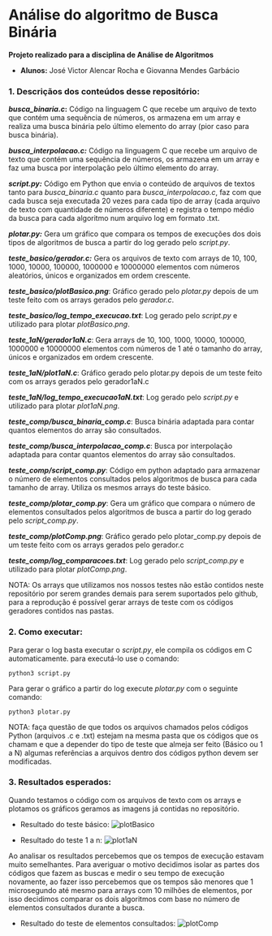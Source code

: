 # Análise do algoritmo de Busca Binária
**Projeto realizado para a disciplina de Análise de Algoritmos**

* **Alunos:** José Victor Alencar Rocha e Giovanna Mendes Garbácio

### 1. Descriçãos dos conteúdos desse repositório:

**_busca_binaria.c_:** Código na linguagem C que recebe um arquivo de texto que contém uma sequência de números, os armazena em um array e realiza uma busca binária pelo último elemento do array (pior caso para busca binária).

**_busca_interpolacao.c:_** Código na linguagem C que recebe um arquivo de texto que contém uma sequência de números, os armazena em um array e faz uma busca por interpolação pelo último elemento do array.

**_script.py:_** Código em Python que envia o conteúdo de arquivos de textos tanto para  _busca_binaria.c_ quanto para _busca_interpolacao.c_, faz com que cada busca seja executada 20 vezes para cada tipo de array (cada arquivo de texto com quantidade de números diferente) e registra o tempo médio da busca para cada algoritmo num arquivo log em formato .txt.

**_plotar.py:_** Gera um gráfico que compara os tempos de execuções dos dois tipos de algoritmos de busca a partir do log gerado pelo _script.py_.

**_teste_basico/gerador.c:_** Gera os arquivos de texto com arrays de 10, 100, 1000, 10000, 100000, 1000000 e 10000000 elementos com números aleatórios, únicos e organizados em ordem crescente.

**_teste_basico/plotBasico.png_**: Gráfico gerado pelo _plotar.py_ depois de um teste feito com os arrays gerados pelo _gerador.c_.

**_teste_basico/log_tempo_execucao.txt_**: Log gerado pelo _script.py_ e utilizado para plotar _plotBasico.png_.

**_teste_1aN/gerador1aN.c_**: Gera arrays de 10, 100, 1000, 10000, 100000, 1000000 e 10000000 elementos com números de 1 até o tamanho do array, únicos e organizados em ordem crescente.

**_teste_1aN/plot1aN.c_**: Gráfico gerado pelo plotar.py depois de um teste feito com os arrays gerados pelo gerador1aN.c

**_teste_1aN/log_tempo_execucao1aN.txt_**: Log gerado pelo _script.py_ e utilizado para plotar _plot1aN.png_.

**_teste_comp/busca_binaria_comp.c_**: Busca binária adaptada para contar quantos elementos do array são consultados.

**_teste_comp/busca_interpolacao_comp.c_**: Busca por interpolação adaptada para contar quantos elementos do array são consultados.

**_teste_comp/script_comp.py_**: Código em python adaptado para armazenar o número de elementos consultados pelos algoritmos de busca para cada tamanho de array. Utiliza os mesmos arrays do teste básico.

**_teste_comp/plotar_comp.py_**: Gera um gráfico que compara o número de elementos consultados pelos algoritmos de busca a partir do log gerado pelo _script_comp.py_.

**_teste_comp/plotComp.png_**: Gráfico gerado pelo plotar_comp.py depois de um teste feito com os arrays gerados pelo gerador.c

**_teste_comp/log_comparacoes.txt_**: Log gerado pelo _script_comp.py_ e utilizado para plotar _plotComp.png_.

NOTA: Os arrays que utilizamos nos nossos testes não estão contidos neste repositório por serem grandes demais para serem suportados pelo github, para a reprodução é possível gerar arrays de teste com os códigos geradores contidos nas pastas.


### 2. Como executar:

Para gerar o log basta executar o _script.py_, ele compila os códigos em C automaticamente. para executá-lo use o comando: 
```
python3 script.py
```

Para gerar o gráfico a partir do log execute _plotar.py_ com o seguinte comando: 
```
python3 plotar.py
```
NOTA: faça questão de que todos os arquivos chamados pelos códigos Python (arquivos .c e .txt) estejam na mesma pasta que os códigos que os chamam e que a depender do tipo de teste que almeja ser feito (Básico ou 1 a N) algumas referências a arquivos dentro dos códigos python devem ser modificadas.


### 3. Resultados esperados: 

Quando testamos o código com os arquivos de texto com os arrays e plotamos os gráficos geramos as imagens já contidas no repositório.

* Resultado do teste básico:
![plotBasico](https://github.com/user-attachments/assets/6c9c011c-cc3d-4e23-b183-a8ee0c080670)


* Resultado do teste 1 a n:
![plot1aN](https://github.com/user-attachments/assets/42554d67-1b64-430c-926b-ce1701e76dde)


Ao analisar os resultados percebemos que os tempos de execução estavam muito semelhantes. Para averiguar o motivo decidimos isolar as partes dos códigos que fazem as buscas e medir o seu tempo de execução novamente, ao fazer isso percebemos que os tempos são menores que 1 microsegundo até mesmo para arrays com 10 milhões de elementos, por isso decidimos comparar os dois algoritmos com base no número de elementos consultados durante a busca.

* Resultado do teste de elementos consultados:
![plotComp](https://github.com/user-attachments/assets/5936cf2e-9eef-4195-8059-b300b6535caa)

